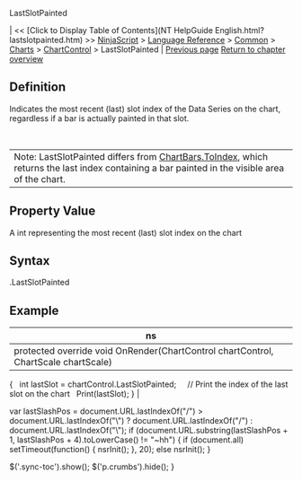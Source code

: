 ﻿










 


LastSlotPainted







| &lt;&lt; [Click to Display Table of Contents](NT HelpGuide English.html?lastslotpainted.htm) &gt;&gt;
 [NinjaScript](ninjascript.htm) &gt; [Language Reference](language_reference_wip.htm) &gt; [Common](common.htm) &gt; [Charts](chart.htm) &gt; [ChartControl](chartcontrol.htm) &gt;
LastSlotPainted | [Previous page](isyaxisdisplayedright.htm)
[Return to chapter overview](chartcontrol.htm)










Definition
----------


Indicates the most recent (last) slot index of the Data Series on the chart, regardless if a bar is actually painted in that slot.


 




|  |
| --- |
| Note: LastSlotPainted differs from [ChartBars.ToIndex](chartbars_toindex.htm), which returns the last index containing a bar painted in the visible area of the chart. |




Property Value
--------------


A int representing the most recent (last) slot index on the chart



Syntax
------


<chartcontrol>.LastSlotPainted



Example
-------




| ns |
| --- |
| protected override void OnRender(ChartControl chartControl, ChartScale chartScale)
{
   int lastSlot = chartControl.LastSlotPainted;
 
   // Print the index of the last slot on the chart
   Print(lastSlot);
} |






 
 var lastSlashPos = document.URL.lastIndexOf("/") &gt; document.URL.lastIndexOf("\\") ? document.URL.lastIndexOf("/") : document.URL.lastIndexOf("\\");
 if (document.URL.substring(lastSlashPos + 1, lastSlashPos + 4).toLowerCase() != "~hh") {
 if (document.all) setTimeout(function() {
 nsrInit();
 }, 20);
 else nsrInit();
 }
 
 
 $('.sync-toc').show();
 $('p.crumbs').hide();
 }
 
 
 



</chartcontrol>